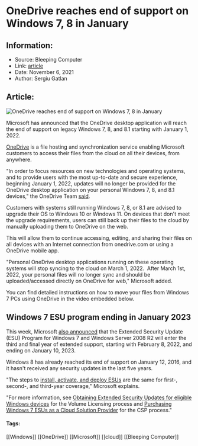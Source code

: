 # OneDrive reaches end of support on Windows 7, 8 in January
### 

## Information:
+ Source: Bleeping Computer
+ Link: [article](https://www.bleepingcomputer.com/news/microsoft/onedrive-reaches-end-of-support-on-windows-7-8-in-january/)
+ Date: November 6, 2021
+ Author: Sergiu Gatlan


## Article:
![OneDrive reaches end of support on Windows 7, 8 in January](https://www.bleepstatic.com/content/hl-images/2021/11/05/OneDrive.jpg)


Microsoft has announced that the OneDrive desktop application will reach the end of support on legacy Windows 7, 8, and 8.1 starting with January 1, 2022.


[OneDrive](https://www.microsoft.com/en-ww/microsoft-365/onedrive/online-cloud-storage) is a file hosting and synchronization service enabling Microsoft customers to access their files from the cloud on all their devices, from anywhere.






"In order to focus resources on new technologies and operating systems, and to provide users with the most up-to-date and secure experience, beginning January 1, 2022, updates will no longer be provided for the OneDrive desktop application on your personal Windows 7, 8, and 8.1 devices," the OneDrive Team [said](https://techcommunity.microsoft.com/t5/microsoft-onedrive-blog/end-of-support-for-onedrive-desktop-application-on-windows-7-8/ba-p/2929066).


Customers with systems still running Windows 7, 8, or 8.1 are advised to upgrade their OS to Windows 10 or Windows 11. On devices that don't meet the upgrade requirements, users can still back up their files to the cloud by manually uploading them to OneDrive on the web.


This will allow them to continue accessing, editing, and sharing their files on all devices with an Internet connection from onedrive.com or using a OneDrive mobile app.


"Personal OneDrive desktop applications running on these operating systems will stop syncing to the cloud on March 1, 2022.  After March 1st, 2022, your personal files will no longer sync and should be uploaded/accessed directly on OneDrive for web," Microsoft added.


You can find detailed instructions on how to move your files from Windows 7 PCs using OneDrive in the video embedded below.



Windows 7 ESU program ending in January 2023
--------------------------------------------


This week, Microsoft [also announced](https://techcommunity.microsoft.com/t5/windows-it-pro-blog/update-extended-security-updates-for-windows-7-and-windows/ba-p/1872910) that the Extended Security Update (ESU) Program for Windows 7 and Windows Server 2008 R2 will enter the third and final year of extended support, starting with February 8, 2022, and ending on January 10, 2023. 


Windows 8 has already reached its end of support on January 12, 2016, and it hasn't received any security updates in the last five years.


"The steps to [install, activate, and deploy ESUs](https://techcommunity.microsoft.com/t5/windows-it-pro-blog/obtaining-extended-security-updates-for-eligible-windows-devices/ba-p/1167091) are the same for first-, second-, and third-year coverage," Microsoft explains.


"For more information, see [Obtaining Extended Security Updates for eligible Windows devices](https://techcommunity.microsoft.com/t5/windows-it-pro-blog/obtaining-extended-security-updates-for-eligible-windows-devices/ba-p/1167091) for the Volume Licensing process and [Purchasing Windows 7 ESUs as a Cloud Solution Provider](https://techcommunity.microsoft.com/t5/windows-it-pro-blog/purchasing-windows-7-esus-as-a-cloud-solution-provider/ba-p/1034637) for the CSP process."




#### Tags:
[[Windows]] [[OneDrive]] [[Microsoft]] [[cloud]] [[Bleeping Computer]]
